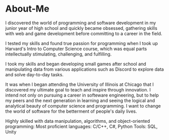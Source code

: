 # About-Me

I discovered the world of programming and software development in my junior year of high school and quickly became obsessed, gathering skills with web and game development before committing to a career in the field.

I tested my skills and found true passion for programming when I took up Harvard's Intro to Computer Science course, which was equal parts intellectually stimulating, challenging, and fulfilling.

I took my skills and began developing small games after school and manipulating data from various applications such as Discord to explore data and solve day-to-day tasks.

It was when I began attending the University of Illinois at Chicago that I discovered my ultimate goal to teach and inspire through innovation. I intend not only on pursuing a career in softeware engineering, but to help my peers and the next generation in learning and seeing the logical and analytical beauty of computer science and programming. I want to change the world of software for the betterment of people's daily lives.

Highly skilled with data manipulation, algorithms, and object-oriented programming:
Most proficient languages: C/C++, C#, Python
Tools: SQL, Unity
